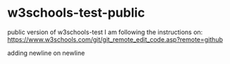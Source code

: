 # w3schools-test-public
public version of w3schools-test
I am following the instructions on:
https://www.w3schools.com/git/git_remote_edit_code.asp?remote=github


adding newline on newline
